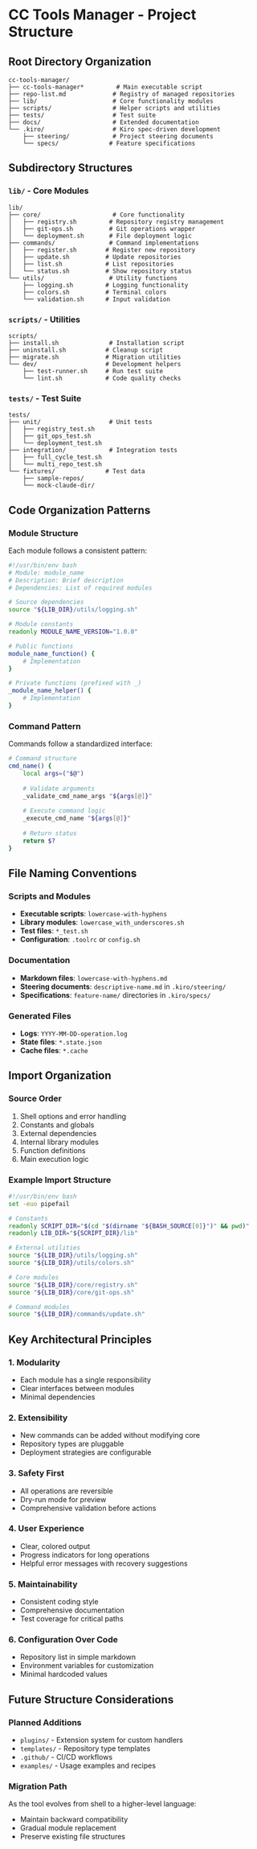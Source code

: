 # CC Tools Manager - Project Structure

## Root Directory Organization

```
cc-tools-manager/
├── cc-tools-manager*         # Main executable script
├── repo-list.md             # Registry of managed repositories
├── lib/                     # Core functionality modules
├── scripts/                 # Helper scripts and utilities  
├── tests/                   # Test suite
├── docs/                    # Extended documentation
└── .kiro/                   # Kiro spec-driven development
    ├── steering/            # Project steering documents
    └── specs/              # Feature specifications
```

## Subdirectory Structures

### `lib/` - Core Modules
```
lib/
├── core/                    # Core functionality
│   ├── registry.sh         # Repository registry management
│   ├── git-ops.sh          # Git operations wrapper
│   └── deployment.sh       # File deployment logic
├── commands/               # Command implementations
│   ├── register.sh        # Register new repository
│   ├── update.sh          # Update repositories
│   ├── list.sh            # List repositories
│   └── status.sh          # Show repository status
└── utils/                  # Utility functions
    ├── logging.sh         # Logging functionality
    ├── colors.sh          # Terminal colors
    └── validation.sh      # Input validation
```

### `scripts/` - Utilities
```
scripts/
├── install.sh              # Installation script
├── uninstall.sh           # Cleanup script
├── migrate.sh             # Migration utilities
└── dev/                   # Development helpers
    ├── test-runner.sh     # Run test suite
    └── lint.sh            # Code quality checks
```

### `tests/` - Test Suite
```
tests/
├── unit/                   # Unit tests
│   ├── registry_test.sh
│   ├── git_ops_test.sh
│   └── deployment_test.sh
├── integration/            # Integration tests
│   ├── full_cycle_test.sh
│   └── multi_repo_test.sh
└── fixtures/              # Test data
    ├── sample-repos/
    └── mock-claude-dir/
```

## Code Organization Patterns

### Module Structure
Each module follows a consistent pattern:
```bash
#!/usr/bin/env bash
# Module: module_name
# Description: Brief description
# Dependencies: List of required modules

# Source dependencies
source "${LIB_DIR}/utils/logging.sh"

# Module constants
readonly MODULE_NAME_VERSION="1.0.0"

# Public functions
module_name_function() {
    # Implementation
}

# Private functions (prefixed with _)
_module_name_helper() {
    # Implementation
}
```

### Command Pattern
Commands follow a standardized interface:
```bash
# Command structure
cmd_name() {
    local args=("$@")
    
    # Validate arguments
    _validate_cmd_name_args "${args[@]}"
    
    # Execute command logic
    _execute_cmd_name "${args[@]}"
    
    # Return status
    return $?
}
```

## File Naming Conventions

### Scripts and Modules
- **Executable scripts**: `lowercase-with-hyphens`
- **Library modules**: `lowercase_with_underscores.sh`
- **Test files**: `*_test.sh`
- **Configuration**: `.toolrc` or `config.sh`

### Documentation
- **Markdown files**: `lowercase-with-hyphens.md`
- **Steering documents**: `descriptive-name.md` in `.kiro/steering/`
- **Specifications**: `feature-name/` directories in `.kiro/specs/`

### Generated Files
- **Logs**: `YYYY-MM-DD-operation.log`
- **State files**: `*.state.json`
- **Cache files**: `*.cache`

## Import Organization

### Source Order
1. Shell options and error handling
2. Constants and globals
3. External dependencies
4. Internal library modules
5. Function definitions
6. Main execution logic

### Example Import Structure
```bash
#!/usr/bin/env bash
set -euo pipefail

# Constants
readonly SCRIPT_DIR="$(cd "$(dirname "${BASH_SOURCE[0]}")" && pwd)"
readonly LIB_DIR="${SCRIPT_DIR}/lib"

# External utilities
source "${LIB_DIR}/utils/logging.sh"
source "${LIB_DIR}/utils/colors.sh"

# Core modules
source "${LIB_DIR}/core/registry.sh"
source "${LIB_DIR}/core/git-ops.sh"

# Command modules
source "${LIB_DIR}/commands/update.sh"
```

## Key Architectural Principles

### 1. Modularity
- Each module has a single responsibility
- Clear interfaces between modules
- Minimal dependencies

### 2. Extensibility
- New commands can be added without modifying core
- Repository types are pluggable
- Deployment strategies are configurable

### 3. Safety First
- All operations are reversible
- Dry-run mode for preview
- Comprehensive validation before actions

### 4. User Experience
- Clear, colored output
- Progress indicators for long operations
- Helpful error messages with recovery suggestions

### 5. Maintainability
- Consistent coding style
- Comprehensive documentation
- Test coverage for critical paths

### 6. Configuration Over Code
- Repository list in simple markdown
- Environment variables for customization
- Minimal hardcoded values

## Future Structure Considerations

### Planned Additions
- `plugins/` - Extension system for custom handlers
- `templates/` - Repository type templates
- `.github/` - CI/CD workflows
- `examples/` - Usage examples and recipes

### Migration Path
As the tool evolves from shell to a higher-level language:
- Maintain backward compatibility
- Gradual module replacement
- Preserve existing file structures
